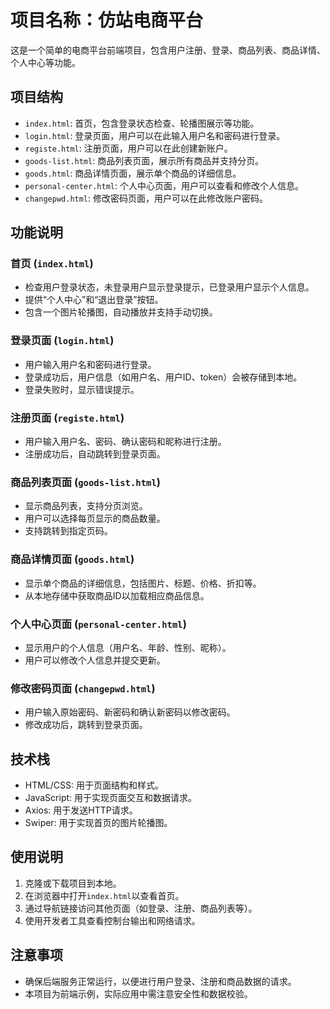 # 项目名称：仿站电商平台
这是一个简单的电商平台前端项目，包含用户注册、登录、商品列表、商品详情、个人中心等功能。

## 项目结构
- `index.html`: 首页，包含登录状态检查、轮播图展示等功能。
- `login.html`: 登录页面，用户可以在此输入用户名和密码进行登录。
- `registe.html`: 注册页面，用户可以在此创建新账户。
- `goods-list.html`: 商品列表页面，展示所有商品并支持分页。
- `goods.html`: 商品详情页面，展示单个商品的详细信息。
- `personal-center.html`: 个人中心页面，用户可以查看和修改个人信息。
- `changepwd.html`: 修改密码页面，用户可以在此修改账户密码。

## 功能说明

### 首页 (`index.html`)
- 检查用户登录状态，未登录用户显示登录提示，已登录用户显示个人信息。
- 提供“个人中心”和“退出登录”按钮。
- 包含一个图片轮播图，自动播放并支持手动切换。

### 登录页面 (`login.html`)
- 用户输入用户名和密码进行登录。
- 登录成功后，用户信息（如用户名、用户ID、token）会被存储到本地。
- 登录失败时，显示错误提示。

### 注册页面 (`registe.html`)
- 用户输入用户名、密码、确认密码和昵称进行注册。
- 注册成功后，自动跳转到登录页面。

### 商品列表页面 (`goods-list.html`)
- 显示商品列表，支持分页浏览。
- 用户可以选择每页显示的商品数量。
- 支持跳转到指定页码。

### 商品详情页面 (`goods.html`)
- 显示单个商品的详细信息，包括图片、标题、价格、折扣等。
- 从本地存储中获取商品ID以加载相应商品信息。

### 个人中心页面 (`personal-center.html`)
- 显示用户的个人信息（用户名、年龄、性别、昵称）。
- 用户可以修改个人信息并提交更新。

### 修改密码页面 (`changepwd.html`)
- 用户输入原始密码、新密码和确认新密码以修改密码。
- 修改成功后，跳转到登录页面。

## 技术栈
- HTML/CSS: 用于页面结构和样式。
- JavaScript: 用于实现页面交互和数据请求。
- Axios: 用于发送HTTP请求。
- Swiper: 用于实现首页的图片轮播图。

## 使用说明
1. 克隆或下载项目到本地。
2. 在浏览器中打开`index.html`以查看首页。
3. 通过导航链接访问其他页面（如登录、注册、商品列表等）。
4. 使用开发者工具查看控制台输出和网络请求。

## 注意事项
- 确保后端服务正常运行，以便进行用户登录、注册和商品数据的请求。
- 本项目为前端示例，实际应用中需注意安全性和数据校验。

